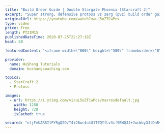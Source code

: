 ```yaml
---
title: "Build Order Guide | Double Stargate Phoenix [Starcraft 2]"
excerpt: "Super strong, defensive protoss vs zerg (pvz) build order guide. This opening is going to give you incredible map control over zerg in the mid-game, letting you scout exactly what is coming your way and making it easy to feel in control of the game. This build also completely owns mutalisk transitions"
originalUrl: https://youtube.com/watch?v=uL5uZTCwPcs
type: video
price: Free
length: PT21M1S
publishedDateTime: 2020-07-25T22:27:18Z
heat: 50

featuredContent: "<iframe width=\"800\" height=\"500\" frameborder=\"0\" src=\"https://www.youtube.com/embed/uL5uZTCwPcs\" allow=\"accelerometer; autoplay; encrypted-media; gyroscope; picture-in-picture\" allowfullscreen></iframe>"

provider:
  name: HuShang Tutorials
  domain: hushangcoaching.com

topics:
  - StarCraft 2
  - Protoss

images:
  - url: https://i.ytimg.com/vi/uL5uZTCwPcs/maxresdefault.jpg
    width: 1280
    height: 720
    isCached: true

secured: "ntjFmUARSIlPYRgQ2O/T4iC6wr4u4U1TZQYfLv3if9BWQJJ+JucWoyGJtDnRv+n4evMSshdAHmdZ/ALZ00GwaPxrOIhSnX8ANTE6o93dgoxaOT6DsbgyKsZuMe1NNN0mGPV8x2vLq4IveJW+mxCZola5R/DERWLfya5O+CxwgmgCcazTH3JQjGLdQFHsh/wyjrpt0dqk2MrXIb62L/bJQtb/OuzK4p6yAnZZMZd4wRYPIciofVFA6/hvN//Y1Df8oQPdIMfSP8Ej7uBmaeyG6e1WKGs8ZU1EyDt8B4vdie4fuPFx9oUXcfEW/6Ztba0Ur88G6EdnlDnAPNowQ0ainS4xGJ+x3jLYpK6MUkzRjbfdvMGRYrKOPIFD4eFJt58gTmDnuUQrPrP4YSd89OUVGvrjivO1XX1S3aWXTLBW6vY=;19L3HP96uqnLFYhbcCx4TQ=="
---
```


